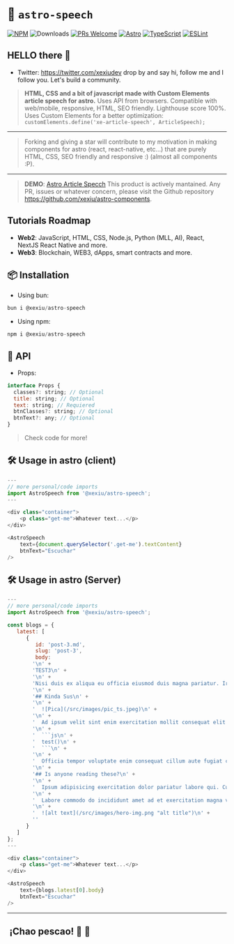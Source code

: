 # 🚀 `astro-speech`

[![NPM](https://img.shields.io/npm/v/@xexiu/astro-speech)](https://www.npmjs.com/package/@xexiu/astro-speech)
![Downloads](https://img.shields.io/npm/dt/@xexiu/astro-speech.svg)
[![PRs Welcome](https://img.shields.io/badge/PRs-welcome-brightgreen.svg)](https://github.com/xexiu/astro-components/pulls)
[![Astro](https://img.shields.io/badge/Astro-333333.svg?logo=astro)](https://astro.build)
[![TypeScript](https://img.shields.io/badge/TypeScript-333333.svg?logo=typescript)](http://www.typescriptlang.org/)
[![ESLint](https://img.shields.io/badge/ESLint-3A33D1?logo=eslint)](https://eslint.org)

## HELLO there 👋

- Twitter: <https://twitter.com/xexiudev> drop by and say hi, follow me and I follow you. Let's build a community.

> **HTML, CSS and a bit of javascript made with Custom Elements article speech for astro.** Uses API from browsers. Compatible with web/mobile, responsive, HTML, SEO friendly. Lighthouse score 100%.
> Uses Custom Elements for a better optimization: `customElements.define('xe-article-speech', ArticleSpeech);`
---
> Forking and giving a star will contribute to my motivation in making components for astro (react, react-native, etc...) that are purely HTML, CSS, SEO friendly and responsive :) (almost all components :P).
---
> **DEMO**: [Astro Article Specch](https://xexiu.dev/demos/astro/article-speech)
> This product is actively mantained. Any PR, issues or whatever concern, please visit the Github repository <https://github.com/xexiu/astro-components>.

## Tutorials Roadmap

- **Web2**: JavaScript, HTML, CSS, Node.js, Python (MLL, AI), React, NextJS React Native and more.
- **Web3**: Blockchain, WEB3, dApps, smart contracts and more.

## 📦 Installation

- Using bun:

``` javascript
bun i @xexiu/astro-speech
```

- Using npm:

```javascript
npm i @xexiu/astro-speech
```

## 🔁 API

- Props:

```javascript
interface Props {
  classes?: string; // Optional
  title: string; // Optional
  text: string; // Requiered
  btnClasses?: string; // Optional
  btnText?: any; // Optional
}
```

> Check code for more!

## 🛠 Usage in astro (client)

```javascript
---
// more personal/code imports
import AstroSpeech from '@xexiu/astro-speech';
---

<div class="container">
    <p class="get-me">Whatever text...</p>
</div>

<AstroSpeech
    text={document.querySelector('.get-me').textContent}
    btnText="Escuchar"
/>
```

## 🛠 Usage in astro (Server)

```javascript
---
// more personal/code imports
import AstroSpeech from '@xexiu/astro-speech';

const blogs = {
   latest: [
      {
         id: 'post-3.md',
         slug: 'post-3',
         body:
        '\n' +
        'TEST3\n' +
        '\n' +
        'Nisi duis ex aliqua eu officia eiusmod duis magna pariatur. Irure laborum qui aliqua nulla esse cillum laborum aliquip nulla elit. Id id Lorem duis irure cillum culpa. Nulla sint et aliqua velit do. Nulla sit sit proident consectetur enim ullamco aliqua in reprehenderit ullamco officia.\n' +
        '\n' +
        '## Kinda Sus\n' +
        '\n' +
        '  ![Pica](/src/images/pic_ts.jpeg)\n' +
        '\n' +
        '  Ad ipsum velit sint enim exercitation mollit consequat elit mollit qui commodo aute. Laboris culpa voluptate aliquip incididunt duis. Cupidatat aliquip et sunt aute fugiat cupidatat irure voluptate. Occaecat officia et sunt.\n' +
        '\n' +
        '  ```js\n' +
        '  test()\n' +
        '  ```\n' +
        '\n' +
        '  Officia tempor voluptate enim consequat cillum aute fugiat cupidatat incididunt magna labore in commodo. Eiusmod nostrud non deserunt. Incididunt excepteur pariatur magna. Proident aute ad in velit labore enim sit cillum ad mollit proident et qui. Esse sunt ullamco ullamco ipsum enim eu esse id eu exercitation laboris magna Lorem. Anim nostrud officia anim velit do exercitation labore mollit excepteur excepteur ex.\n' +
        '\n' +
        '## Is anyone reading these?\n' +
        '\n' +
        '  Ipsum adipisicing exercitation dolor pariatur labore qui. Culpa cupidatat ea elit eiusmod tempor ea qui dolor Lorem laborum adipisicing. Ad ea laboris qui cupidatat deserunt culpa. Nulla ex velit adipisicing proident fugiat deserunt sunt eu adipisicing sint incididunt quis qui. Nulla fugiat labore duis ullamco reprehenderit excepteur laboris tempor ullamco aliquip laborum aliqua. Est tempor nisi magna ut elit pariatur commodo.\n' +
        '\n' +
        '  Labore commodo do incididunt amet ad et exercitation magna veniam veniam aute laboris excepteur occaecat Lorem. Fugiat in magna commodo magna nulla eu. Fugiat nulla aliqua sunt duis enim irure aliquip fugiat aliqua Lorem ad tempor incididunt proident incididunt. Labore fugiat tempor esse cillum voluptate culpa anim sunt consequat. Ipsum minim nostrud laborum sit aliquip duis officia consequat est. Fugiat mollit elit nulla. Sit minim est elit labore. Sunt eu pariatur pariatur ut deserunt nulla labore in non sit tempor voluptate ex.\n' +
        '\n' +
        '  ![alt text](/src/images/hero-img.png "alt title")\n' +
        ''
      }
   ]
};
---

<div class="container">
    <p class="get-me">Whatever text...</p>
</div>

<AstroSpeech
    text={blogs.latest[0].body}
    btnText="Escuchar"
/>
```

---

##  ¡Chao pescao! 👋 🐠
